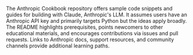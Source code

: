 The Anthropic Cookbook repository offers sample code snippets and guides for building with Claude, Anthropic's LLM. It assumes users have an Anthropic API key and primarily targets Python but the ideas apply broadly. The README highlights prerequisites, points newcomers to other educational materials, and encourages contributions via issues and pull requests. Links to Anthropic docs, support resources, and community channels provide additional learning paths.

